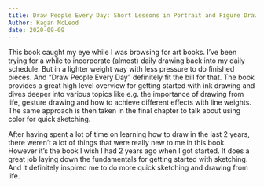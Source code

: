 ```yaml
---
title: Draw People Every Day: Short Lessons in Portrait and Figure Drawing Using Ink and Color
Author: Kagan McLeod
date: 2020-09-09
---
```


This book caught my eye while I was browsing for art books. I’ve been trying
for a while to incorporate (almost) daily drawing back into my daily schedule.
But in a lighter weight way with less pressure to do finished pieces. And “Draw
People Every Day” definitely fit the bill for that. The book provides a great
high level overview for getting started with ink drawing and dives deeper into
various topics like e.g. the importance of drawing from life, gesture drawing
and how to achieve different effects with line weights. The same approach is
then taken in the final chapter to talk about using color for quick sketching.

After having spent a lot of time on learning how to draw in the last 2 years,
there weren’t a lot of things that were really new to me in this book. However
it’s the book I wish I had 2 years ago when I got started. It does a great job
laying down the fundamentals for getting started with sketching. And it
definitely inspired me to do more quick sketching and drawing from life.
